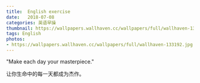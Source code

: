 ```yaml
---
title:  English exercise
date:   2018-07-08
categories: 英语早操
thumbnail: https://wallpapers.wallhaven.cc/wallpapers/full/wallhaven-133192.jpg
tags: English
photos:
- https://wallpapers.wallhaven.cc/wallpapers/full/wallhaven-133192.jpg
---
```


"Make each day your masterpiece."
<p>让你生命中的每一天都成为杰作。</p>
